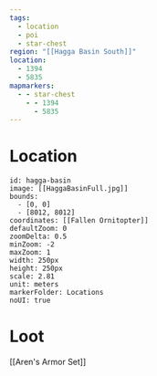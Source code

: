 ```yaml
---
tags:
  - location
  - poi
  - star-chest
region: "[[Hagga Basin South]]"
location:
  - 1394
  - 5835
mapmarkers:
  - - star-chest
    - - 1394
      - 5835
---
```

# Location
```leaflet
id: hagga-basin
image: [[HaggaBasinFull.jpg]]
bounds:
  - [0, 0]
  - [8012, 8012]
coordinates: [[Fallen Ornitopter]]
defaultZoom: 0
zoomDelta: 0.5
minZoom: -2
maxZoom: 1
width: 250px
height: 250px
scale: 2.81
unit: meters
markerFolder: Locations
noUI: true
```

# Loot
[[Aren's Armor Set]]

